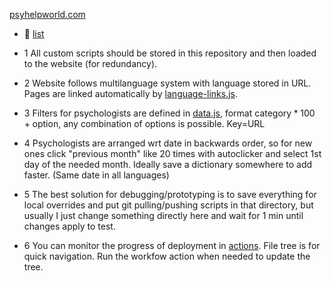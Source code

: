 [psyhelpworld.com](psyhelpworld.com)


   - 📄 [list](https://vlad2305m.github.io/UnitedPsychologists/list.html)

- 1 All custom scripts should be stored in this repository and then loaded to the website (for redundancy).
- 2 Website follows multilanguage system with language stored in URL. Pages are linked automatically by [language-links.js](https://vlad2305m.github.io/UnitedPsychologists/menu/language-links.js).
- 3 Filters for psychologists are defined in [data.js](https://vlad2305m.github.io/UnitedPsychologists/matcher/data.js), format $\text{category}*100+\text{option}$, any combination of options is possible. Key=URL
- 4 Psychologists are arranged wrt date in backwards order, so for new ones click "previous month" like 20 times with autoclicker and select 1st day of the needed month. Ideally save a dictionary somewhere to add faster. (Same date in all languages)
- 5 The best solution for debugging/prototyping is to save everything for local overrides and put git pulling/pushing scripts in that directory, but usually I just change something directly here and wait for 1 min until changes apply to test.
- 6 You can monitor the progress of deployment in [actions](https://github.com/vlad2305m/UnitedPsychologists/actions).
File tree is for quick navigation. Run the workfow action when needed to update the tree.
